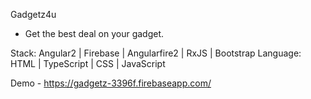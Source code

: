 Gadgetz4u
- Get the best deal on your gadget.

Stack: Angular2 | Firebase | Angularfire2 | RxJS | Bootstrap 
Language: HTML | TypeScript | CSS | JavaScript

Demo - https://gadgetz-3396f.firebaseapp.com/
